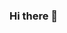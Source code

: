 ### Hi there 👋

<!--
**Vitali64GitHub/Vitali64GitHub** is a ✨ _special_ ✨ repository because its `README.md` (this file) appears on your GitHub profile.

This account isn't and will not be used to store my projects, I already store them on GITLAB

https://gitlab.com/vitali64yt


-->
